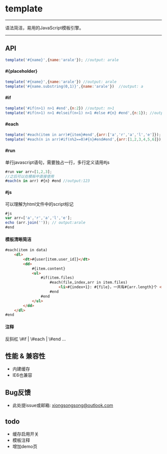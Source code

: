 # template

---

语法简洁，易用的JavaScript模板引擎。

---

## API

```javascript
template('#{name}',{name:'arale'}); //output: arale
```

#### #{placeholder}

```javascript
template('#{name}',{name:'arale'}) //output: arale
template('#{name.substring(0,1)}',{name:'arale'})  //output: a
```

#### #if
```javascript
template('#if(n>1) n>1 #end',{n:2}) //output: n>1
template('#if(n>1) n>1 #elseif(n<1) n<1 #else #{n} #end',{n:1}); //output: 1
```


#### #each
```javascript
template('#each(item in arr)#{item}#end',{arr:['a','r','a','l','e']}); //output: arale
template('#each(n in arr)#if(n%2==0)#{n}#end#end',{arr:[1,2,3,4,5,6]}); //output: 246

```

#### #run

单行javascript语句，需要独占一行，多行定义请用#js

```javascript
#run var arr=[1,2,3];
//之后可以在模板中直接使用
#each(n in arr) #{n} #end //output:123
```

#### #js

可以理解为html文件中的script标记

```javascript
#js
var arr=['a','r','a','l','e'];
echo (arr.join('')); // output:arale
#end
```

#### 模板清晰简洁

````html
#each(item in data)
    <dl>
        <dt>#{user[item.user_id]}</dt>
        <dd>
            #{item.content}
            <ul>
                #if(item.files)
                    #each(file,index,arr in item.files)
                        <li>#{index+1}: #{file}，一共有#{arr.length}个 </li>
                    #end
                #end
            </ul>
        </dd>
    </dl>
#end
````

#### 注释

反斜杠
\\#if | \\#each | \\#end ...


## 性能 & 兼容性

* 内建缓存
* IE6也兼容

## Bug反馈

* 此处提issue或邮箱: xiongsongsong@outlook.com

## todo
* 缓存启用开关
* 模板注释
* 增加demo页
